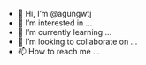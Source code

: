 - 👋 Hi, I’m @agungwtj
- 👀 I’m interested in ...
- 🌱 I’m currently learning ...
- 💞️ I’m looking to collaborate on ...
- 📫 How to reach me ...

<!---
agungwtj/agungwtj is a ✨ special ✨ repository because its `README.md` (this file) appears on your GitHub profile.
You can click the Preview link to take a look at your changes.
--->
